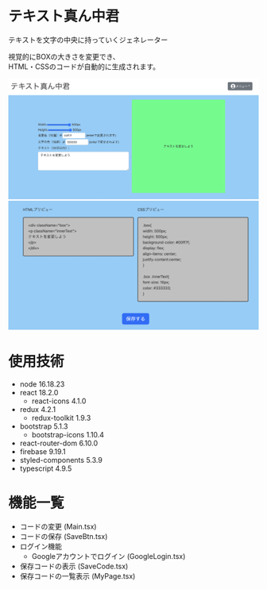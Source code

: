 # テキスト真ん中君

テキストを文字の中央に持っていくジェネレーター<br>


視覚的にBOXの大きさを変更でき、
<br>HTML・CSSのコードが自動的に生成されます。

![テキスト真ん中君](./reademe-img01.png)
![テキスト真ん中君](./reademe-img02.png)

# 使用技術
- node 16.18.23
- react 18.2.0
  - react-icons 4.1.0
- redux 4.2.1
  - redux-toolkit 1.9.3
- bootstrap 5.1.3
  - bootstrap-icons 1.10.4
- react-router-dom 6.10.0
- firebase 9.19.1
- styled-components 5.3.9
- typescript 4.9.5


# 機能一覧
- コードの変更 (Main.tsx)
- コードの保存 (SaveBtn.tsx)
- ログイン機能
  - Googleアカウントでログイン (GoogleLogin.tsx)
- 保存コードの表示 (SaveCode.tsx)
- 保存コードの一覧表示 (MyPage.tsx)
